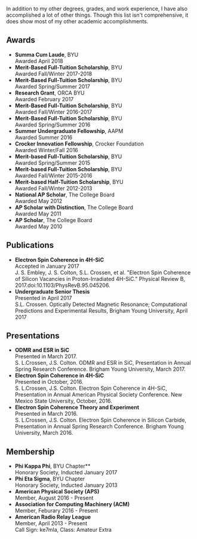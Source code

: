 In addition to my other degrees, grades, and work experience, I have also accomplished a lot of other things. Though this list isn't comprehensive, it does show most of my other academic accomplishments.

## Awards
- **Summa Cum Laude**, BYU  
Awarded April 2018  
- **Merit-Based Full-Tuition Scholarship**, BYU  
Awarded Fall/Winter 2017-2018  
- **Merit-Based Full-Tuition Scholarship**, BYU  
Awarded Spring/Summer 2017  
- **Research Grant**, ORCA BYU  
Awarded February 2017  
- **Merit-Based Full-Tuition Scholarship**, BYU  
Awarded Fall/Winter 2016-2017  
- **Merit-Based Full-Tuition Scholarship**, BYU  
Awarded Spring/Summer 2016  
- **Summer Undergraduate Fellowship**, AAPM  
Awarded Summer 2016  
- **Crocker Innovation Fellowship**, Crocker Foundation  
Awarded Winter/Fall 2016  
- **Merit-based Full-Tuition Scholarship**, BYU  
Awarded Spring/Summer 2015  
- **Merit-based Full-Tuition Scholarship**, BYU  
Awarded Fall/Winter 2015-2016  
- **Merit-based Half-Tuition Scholarship**, BYU  
Awarded Fall/Winter 2012-2013  
- **National AP Scholar**, The College Board  
Awarded May 2012  
- **AP Scholar with Distinction**, The College Board  
Awarded May 2011  
- **AP Scholar**, The College Board  
Awarded May 2010

## Publications
- **Electron Spin Coherence in 4H-SiC**  
Accepted in January 2017  
J. S. Embley, J. S. Colton, S.L. Crossen, et al. "Electron Spin Coherence of Silicon Vacancies in Proton-Irradiated 4H-SiC." Physical Review B, 2017.doi:10.1103/PhysRevB.95.045206.  
- **Undergraduate Senior Thesis**  
Presented in April 2017  
S.L. Crossen. Optically Detected Magnetic Resonance; Computational Predictions and Experimental Results, Brigham Young University, April 2017

## Presentations
- **ODMR and ESR in SiC**  
Presented in March 2017.  
S. L.Crossen, J.S. Colton. ODMR and ESR in SiC, Presentation in Annual Spring Research Conference. Brigham Young University, March 2017.  
- **Electron Spin Coherence in 4H-SiC**  
Presented in October, 2016.  
S. L.Crossen, J.S. Colton. Electron Spin Coherence in 4H-SiC, Presentation in Annual American Physical Society Conference. New Mexico State University, October, 2016.  
- **Electron Spin Coherence Theory and Experiment**  
Presented in March 2016.  
S. L.Crossen, J.S. Colton. Electron Spin Coherence in Silicon Carbide, Presentation in Annual Spring Research Conference. Brigham Young University, March 2016.  

## Membership
- **Phi Kappa Phi**, BYU Chapter**  
Honorary Society, Inducted January 2017  
- **Phi Eta Sigma**, BYU Chapter  
Honorary Society, Inducted January 2013  
- **American Physical Society (APS)**  
Member, August 2016 - Present  
- **Association for Computing Machinery (ACM)**  
Member, Feburary 2016 - Present  
- **American Radio Relay League**  
Member, April 2013 - Present  
Call Sign: ke7mla, Class: Amateur Extra
